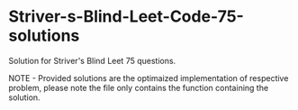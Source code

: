 # Striver-s-Blind-Leet-Code-75-solutions
Solution for Striver's Blind Leet 75 questions.

NOTE - Provided solutions are the optimaized implementation of respective problem, please note the file only contains the function containing the solution.

